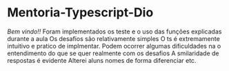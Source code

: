 # Mentoria-Typescript-Dio
*Bem vindo!!*
Foram implementados os teste e o uso das funções explicadas durante a aula
Os desafios são relativamente simples
O ts é extremamente intuitivo e pratico de implmentar. 
Podem ocorrer algumas dificuldades na o entendimento do que se quer realmente com os desafios
A smilaridade de respostas é evidente 
Alterei aluns nomes de forma diferenciar etc. 
